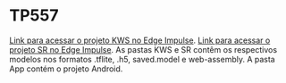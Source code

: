 # TP557
[Link para acessar o projeto KWS no Edge Impulse](https://studio.edgeimpulse.com/public/731245/live).
[Link para acessar o projeto SR no Edge Impulse](https://studio.edgeimpulse.com/public/731715/live).
As pastas KWS e SR contêm os respectivos modelos nos formatos .tflite, .h5, saved.model e web-assembly.
A pasta App contém o projeto Android.
